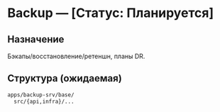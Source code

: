 # Backup — [Статус: Планируется]

## Назначение

Бэкапы/восстановление/ретеншн, планы DR.

## Структура (ожидаемая)

```txt
apps/backup-srv/base/
  src/{api,infra}/...
```
